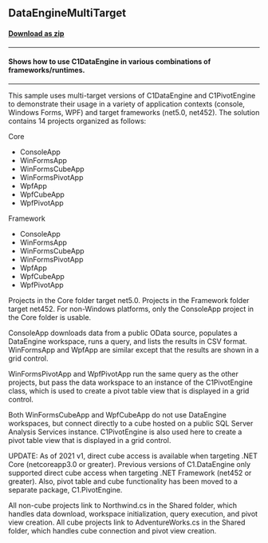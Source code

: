 ## DataEngineMultiTarget
#### [Download as zip](https://grapecity.github.io/DownGit/#/home?url=https://github.com/GrapeCity/ComponentOne-Service-Components-Samples/tree/master/DataEngine/DataEngineMultiTarget)
____
#### Shows how to use C1DataEngine in various combinations of frameworks/runtimes.
____
This sample uses multi-target versions of C1DataEngine and C1PivotEngine to
demonstrate their usage in a variety of application contexts (console,
Windows Forms, WPF) and target frameworks (net5.0, net452). The solution
contains 14 projects organized as follows:

Core

* ConsoleApp
* WinFormsApp
* WinFormsCubeApp
* WinFormsPivotApp
* WpfApp
* WpfCubeApp
* WpfPivotApp

Framework

* ConsoleApp
* WinFormsApp
* WinFormsCubeApp
* WinFormsPivotApp
* WpfApp
* WpfCubeApp
* WpfPivotApp

Projects in the Core folder target net5.0. Projects in the Framework folder
target net452. For non-Windows platforms, only the ConsoleApp project in the
Core folder is usable.

ConsoleApp downloads data from a public OData source, populates a DataEngine
workspace, runs a query, and lists the results in CSV format. WinFormsApp
and WpfApp are similar except that the results are shown in a grid control.

WinFormsPivotApp and WpfPivotApp run the same query as the other projects,
but pass the data workspace to an instance of the C1PivotEngine class, which
is used to create a pivot table view that is displayed in a grid control.

Both WinFormsCubeApp and WpfCubeApp do not use DataEngine workspaces, but
connect directly to a cube hosted on a public SQL Server Analysis Services
instance. C1PivotEngine is also used here to create a pivot table view that
is displayed in a grid control.

UPDATE: As of 2021 v1, direct cube access is available when targeting .NET
Core (netcoreapp3.0 or greater). Previous versions of C1.DataEngine only
supported direct cube access when targeting .NET Framework (net452 or greater).
Also, pivot table and cube functionality has been moved to a separate package,
C1.PivotEngine.

All non-cube projects link to Northwind.cs in the Shared folder, which
handles data download, workspace initialization, query execution, and pivot
view creation. All cube projects link to AdventureWorks.cs in the Shared
folder, which handles cube connection and pivot view creation.
